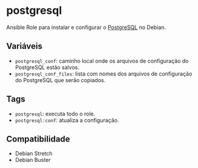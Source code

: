# postgresql

Ansible Role para instalar e configurar o [PostgreSQL](http://www.postgresql.org) no
Debian.

## Variáveis

- `postgresql_conf`: caminho local onde os arquivos de configuração do PostgreSQL estão
  salvos.
- `postgresql_conf_files`: lista com nomes dos arquivos de configuração do PostgreSQL que
  serão copiados.

## Tags

- `postgresql`: executa todo o role.
- `postgresql:conf`: atualiza a configuração.

## Compatibilidade

- Debian Stretch
- Debian Buster
